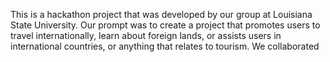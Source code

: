 This is a hackathon project that was developed by our group at Louisiana State University. Our prompt was to create a project that promotes users to travel internationally, learn about foreign lands, or assists users in international countries, or anything that relates to tourism. We collaborated 
